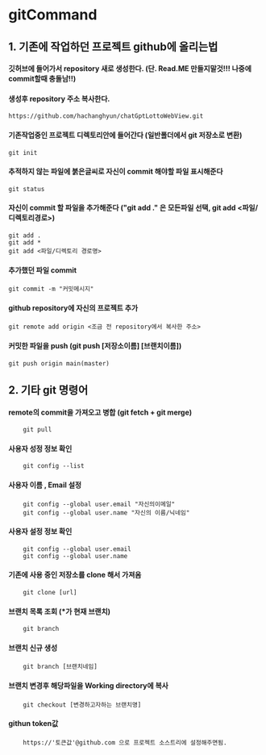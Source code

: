 # gitCommand

## 1. 기존에 작업하던 프로젝트 github에 올리는법 

#### 깃허브에 들어가서 repository 새로 생성한다. (단. Read.ME 만들지말것!!! 나중에 commit할때 충돌남!!) 

#### 생성후 repository 주소 복사한다.
    https://github.com/hachanghyun/chatGptLottoWebView.git

#### 기존작업중인 프로젝트 디렉토리안에 들어간다 (일반폴더에서 git 저장소로 변환)
    git init 

#### 추적하지 않는 파일에 붉은글씨로 자신이 commit 해야할 파일 표시해준다
    git status

#### 자신이 commit 할 파일을 추가해준다 ("git add ." 은 모든파일 선택, git add <파일/디렉토리경로>)
    git add .
    git add *
    git add <파일/디렉토리 경로명>

#### 추가했던 파일 commit 
    git commit -m "커밋메시지"

#### github repository에 자신의 프로젝트 추가
    git remote add origin <조금 전 repository에서 복사한 주소>

#### 커밋한 파일을 push (git push [저장소이름] [브랜치이름])
    git push origin main(master)
    
## 2. 기타 git 명령어 

#### remote의 commit을 가져오고 병합 (git fetch + git merge)
        git pull

#### 사용자 성정 정보 확인
        git config --list

#### 사용자 이름 , Email 설정
        git config --global user.email "자신의이메일"
        git config --global user.name "자신의 이름/닉네임"
        
#### 사용자 설정 정보 확인
        git config --global user.email 
        git config --global user.name 
        
#### 기존에 사용 중인 저장소를 clone 해서 가져옴
        git clone [url]

#### 브랜치 목록 조회 (*가 현재 브랜치)
        git branch

#### 브랜치 신규 생성
        git branch [브랜치네임]

#### 브랜치 변경후 해당파일을 Working directory에 복사
        git checkout [변경하고자하는 브랜치명]

#### githun token값 
        https://'토큰값'@github.com 으로 프로젝트 소스트리에 설정해주면됨.
        

        
    
